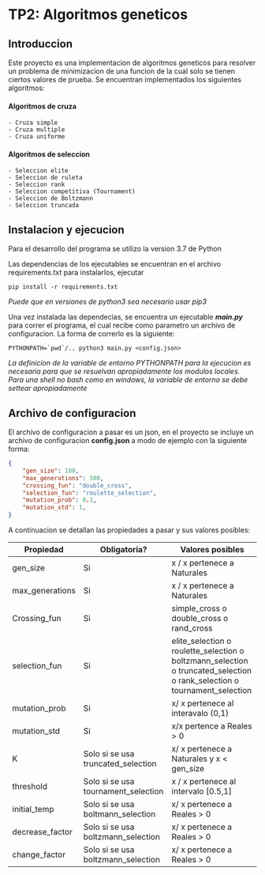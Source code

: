 # TP2: Algoritmos geneticos
## Introduccion
 Este proyecto es una implementacion de algoritmos geneticos para resolver un problema de minimizacion de una funcion de la cual solo se tienen ciertos valores de prueba.
 Se encuentran implementados los siguientes algoritmos:
 
#### Algoritmos de cruza
    - Cruza simple
    - Cruza multiple
    - Cruza uniforme

#### Algoritmos de seleccion
    - Seleccion elite
    - Seleccion de ruleta
    - Seleccion rank
    - Seleccion competitiva (Tournament)
    - Seleccion de Boltzmann
    - Seleccion truncada


## Instalacion y ejecucion

Para el desarrollo del programa se utilizo la version 3.7 de Python

Las dependencias de los ejecutables se encuentran en el archivo requirements.txt para instalarlos, ejecutar

```shell
pip install -r requirements.txt
```
*Puede que en versiones de python3 sea necesario usar pip3*

Una vez instalada las dependecias, se encuentra un ejecutable ***main.py*** para correr el programa, el cual recibe como parametro un archivo de configuracion.
La forma de correrlo es la siguiente:

```shell
PYTHONPATH=`pwd`/.. python3 main.py <config.json>
```

*La definicion de la variable de entorno PYTHONPATH para la ejecucion es necesaria para que se resuelvan apropiadamente los modulos locales. Para una shell no bash como en windows, la variable de entorno se debe settear apropiadamente*



## Archivo de configuracion
El archivo de configuracion a pasar es un json, en el proyecto
se incluye un archivo de configuracion **config.json** a modo de ejemplo con la siguiente forma:

``` json
{   
    "gen_size": 100,
    "max_generations": 500,
    "crossing_fun": "double_cross",
    "selection_fun": "roulette_selection",
    "mutation_prob": 0.1,
    "mutation_std": 1,
}
```

A continuacion se detallan las propiedades a pasar y sus valores posibles:


| Propiedad    | Obligatoria?                       | Valores posibles                                                                                                              |
|--------------|------------------------------------|-------------------------------------------------------------------------------------------------------------------------------|
 | gen_size    | Si                                 | x / x pertenece a Naturales                                                                                                   |
 | max_generations| Si                                 | x / x pertenece a Naturales                                                                                                   | 
 | Crossing_fun | Si                                 | simple_cross o double_cross o rand_cross                                                                                      | 
| selection_fun| Si                                 | elite_selection o roulette_selection o boltzmann_selection o truncated_selection o rank_selection o tournament_selection      | 
 | mutation_prob | Si                                 | x/ x pertenece al interavalo (0,1)| 
 | mutation_std | Si                                 | x/x pertence a Reales > 0 |
 | K | Solo si se usa truncated_selection | x/ x pertenece a Naturales y x < gen_size|
| threshold| Solo si se usa tournament_selection | x / x pertenece al intervalo [0.5,1]|       
| initial_temp | Solo si se usa boltmann_selection  | x/ x pertenece a Reales > 0|
| decrease_factor | Solo si se usa boltzmann_selection | x/ x pertenece a Reales > 0|
|change_factor| Solo si se usa boltzmann_selection |  x/ x pertenece a Reales > 0|

